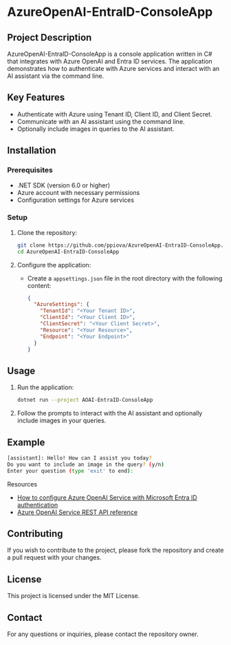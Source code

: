 # AzureOpenAI-EntraID-ConsoleApp

## Project Description
AzureOpenAI-EntraID-ConsoleApp is a console application written in C# that integrates with Azure OpenAI and Entra ID services. The application demonstrates how to authenticate with Azure services and interact with an AI assistant via the command line.

## Key Features
- Authenticate with Azure using Tenant ID, Client ID, and Client Secret.
- Communicate with an AI assistant using the command line.
- Optionally include images in queries to the AI assistant.

## Installation

### Prerequisites
- .NET SDK (version 6.0 or higher)
- Azure account with necessary permissions
- Configuration settings for Azure services

### Setup
1. Clone the repository:
   ```bash
   git clone https://github.com/ppiova/AzureOpenAI-EntraID-ConsoleApp.git
   cd AzureOpenAI-EntraID-ConsoleApp
   ```

2. Configure the application:
   - Create a `appsettings.json` file in the root directory with the following content:
     ```json
     {
       "AzureSettings": {
         "TenantId": "<Your Tenant ID>",
         "ClientId": "<Your Client ID>",
         "ClientSecret": "<Your Client Secret>",
         "Resource": "<Your Resource>",
         "Endpoint": "<Your Endpoint>"
       }
     }
     ```

## Usage
1. Run the application:
   ```bash
   dotnet run --project AOAI-EntraID-ConsoleApp
   ```

2. Follow the prompts to interact with the AI assistant and optionally include images in your queries.

## Example
```bash
[assistant]: Hello! How can I assist you today?
Do you want to include an image in the query? (y/n)
Enter your question (type 'exit' to end):
```

Resources
- [How to configure Azure OpenAI Service with Microsoft Entra ID authentication](https://learn.microsoft.com/en-us/azure/ai-services/openai/how-to/managed-identity?WT.mc_id=AI-MVP-5004753)
- [Azure OpenAI Service REST API reference](https://learn.microsoft.com/en-us/azure/ai-services/openai/reference?WT.mc_id=AI-MVP-5004753)


## Contributing
If you wish to contribute to the project, please fork the repository and create a pull request with your changes.

## License
This project is licensed under the MIT License.

## Contact
For any questions or inquiries, please contact the repository owner.

